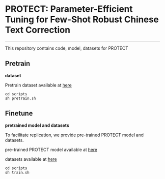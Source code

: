 # PROTECT: Parameter-Efficient Tuning for Few-Shot Robust Chinese Text Correction

---

This repository contains code, model, datasets for PROTECT



## Pretrain

**dataset**

Pretrain dataset available at [here](https://drive.google.com/file/d/1qvp1G4DkvQALnJDoMPRWt1A4NqoAq7JD/view?usp=share_link)

```
cd scripts
sh pretrain.sh
```

## Finetune

**pretrained model and datasets**

To facilitate replication, we provide pre-trained PROTECT model and datasets.

pre-trained PROTECT model available at [here](https://drive.google.com/file/d/16KNXFcbEiC9Wzv638l5OCTZsmmyTlJL8/view?usp=share_link)

datasets available at [here](https://drive.google.com/file/d/1gWAloeMM2MqC16Vc7j4gv9YjVvcsifQi/view?usp=drive_link)

```
cd scripts
sh train.sh
```
